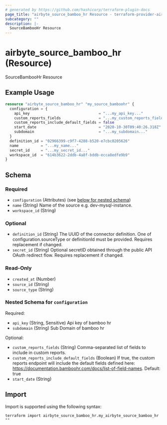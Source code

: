```yaml
---
# generated by https://github.com/hashicorp/terraform-plugin-docs
page_title: "airbyte_source_bamboo_hr Resource - terraform-provider-airbyte"
subcategory: ""
description: |-
  SourceBambooHr Resource
---
```


# airbyte_source_bamboo_hr (Resource)

SourceBambooHr Resource

## Example Usage

```terraform
resource "airbyte_source_bamboo_hr" "my_source_bamboohr" {
  configuration = {
    api_key                               = "...my_api_key..."
    custom_reports_fields                 = "...my_custom_reports_fields..."
    custom_reports_include_default_fields = false
    start_date                            = "2020-10-30T09:40:26.318Z"
    subdomain                             = "...my_subdomain..."
  }
  definition_id = "02966399-c9f7-4288-b520-e7cbc0205626"
  name          = "...my_name..."
  secret_id     = "...my_secret_id..."
  workspace_id  = "614b3622-2ddb-4a8f-bddb-ecca8edfe9b9"
}
```

<!-- schema generated by tfplugindocs -->
## Schema

### Required

- `configuration` (Attributes) (see [below for nested schema](#nestedatt--configuration))
- `name` (String) Name of the source e.g. dev-mysql-instance.
- `workspace_id` (String)

### Optional

- `definition_id` (String) The UUID of the connector definition. One of configuration.sourceType or definitionId must be provided. Requires replacement if changed.
- `secret_id` (String) Optional secretID obtained through the public API OAuth redirect flow. Requires replacement if changed.

### Read-Only

- `created_at` (Number)
- `source_id` (String)
- `source_type` (String)

<a id="nestedatt--configuration"></a>
### Nested Schema for `configuration`

Required:

- `api_key` (String, Sensitive) Api key of bamboo hr
- `subdomain` (String) Sub Domain of bamboo hr

Optional:

- `custom_reports_fields` (String) Comma-separated list of fields to include in custom reports.
- `custom_reports_include_default_fields` (Boolean) If true, the custom reports endpoint will include the default fields defined here: https://documentation.bamboohr.com/docs/list-of-field-names. Default: true
- `start_date` (String)

## Import

Import is supported using the following syntax:

```shell
terraform import airbyte_source_bamboo_hr.my_airbyte_source_bamboo_hr ""
```
